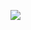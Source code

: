![](https://media.githubusercontent.com/media/dyzz/dyzz.github.io/master/images/CombatAbilitySoulLeech.png)